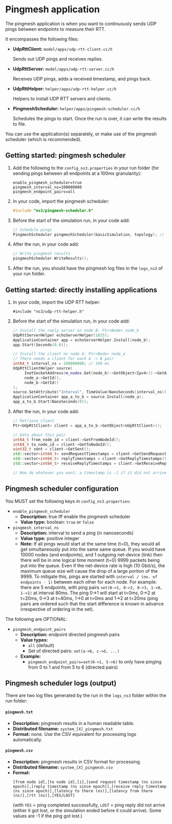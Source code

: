 # Pingmesh application

The pingmesh application is when you want to continuously sends UDP pings between
endpoints to measure their RTT. 

It encompasses the following files:

* **UdpRttClient:** `model/apps/udp-rtt-client.cc/h`

  Sends out UDP pings and receives replies.
  
* **UdpRttServer:** `model/apps/udp-rtt-server.cc/h`

  Receives UDP pings, adds a received timestamp, and pings back.
  
* **UdpRttHelper:** `helper/apps/udp-rtt-helper.cc/h`

  Helpers to install UDP RTT servers and clients.
  
* **PingmeshScheduler:** `helper/apps/pingmesh-scheduler.cc/h`

  Schedules the pings to start. Once the run is over, it can write the results to file.

You can use the application(s) separately, or make use of the pingmesh scheduler
(which is recommended).


## Getting started: pingmesh scheduler

1. Add the following to the `config_ns3.properties` in your run folder
   (for sending pings between all endpoints at a 100ms granularity):

   ```
   enable_pingmesh_scheduler=true
   pingmesh_interval_ns=100000000
   pingmesh_endpoint_pairs=all
   ```

2. In your code, import the pingmesh scheduler:

   ```c++
   #include "ns3/pingmesh-scheduler.h"
   ```

3. Before the start of the simulation run, in your code add:

    ```c++
    // Schedule pings
    PingmeshScheduler pingmeshScheduler(basicSimulation, topology); // Requires enable_pingmesh_scheduler=true
    ```
   
4. After the run, in your code add:

    ```c++
    // Write pingmesh results
    pingmeshScheduler.WriteResults();
    ```

5. After the run, you should have the pingmesh log files in the `logs_ns3`
   of your run folder.


## Getting started: directly installing applications

1. In your code, import the UDP RTT helper:

   ```
   #include "ns3/udp-rtt-helper.h"
   ```
   
2. Before the start of the simulation run, in your code add:

   ```c++
   // Install the reply server on node B: Ptr<Node> node_b
   UdpRttServerHelper echoServerHelper(1025);
   ApplicationContainer app = echoServerHelper.Install(node_b);
   app.Start(Seconds(0.0));
   
   // Install the client on node A: Ptr<Node> node_a
   // There needs a client for each A -> B pair
   int64_t interval_ns = 100000000; // 100 ms
   UdpRttClientHelper source(
        InetSocketAddress(m_nodes.Get(node_b)->GetObject<Ipv4>()->GetAddress(1, 0).GetLocal(), 1025),
        node_a->GetId(),
        node_b->GetId() 
   );
   source.SetAttribute("Interval", TimeValue(NanoSeconds(interval_ns)));
   ApplicationContainer app_a_to_b = source.Install(node_a);
   app_a_to_b.Start(NanoSeconds(0));
   ```

3. After the run, in your code add:

   ```c++
   // Retrieve client
   Ptr<UdpRttClient> client = app_a_to_b->GetObject<UdpRttClient>();

   // Data about this pair
   int64_t from_node_id = client->GetFromNodeId();
   int64_t to_node_id = client->GetToNodeId();
   uint32_t sent = client->GetSent();
   std::vector<int64_t> sendRequestTimestamps = client->GetSendRequestTimestamps();
   std::vector<int64_t> replyTimestamps = client->GetReplyTimestamps();
   std::vector<int64_t> receiveReplyTimestamps = client->GetReceiveReplyTimestamps();
   
   // Now do whatever you want; a timestamp is -1 if it did not arrive (yet)
   ```


## Pingmesh scheduler configuration

You MUST set the following keys in `config_ns3.properties`:

* `enable_pingmesh_scheduler`
  - **Description:** true iff enable the pingmesh scheduler
  - **Value type:** boolean: `true` or `false`
* `pingmesh_interval_ns`
  - **Description:** interval to send a ping (in nanoseconds)
  - **Value type:** positive integer
  - **Note:** 
    If all pings would start at the same time (t=0), they would all get simultaneously
    put into the same same queue. If you would have 10000 nodes (and endpoints), and 1 outgoing
    net-device (link) then there will be in one logical time moment (t=0) 9999 packets being put
    into the queue. Even if the net-device rate is high (10 Gbit/s), the maximum queue size
    will cause the drop of a large portion of the 9999. To mitigate this, pings are started
    with `interval / (no. of endpoints - 1)` between each other for each node. For example:
    there are 5 endpoints, with ping pairs `set(0->1, 0->2, 0->3, 1->0, 1->2)` at interval 80ms.
    The ping 0->1 will start at t=0ms, 0->2 at t=20ms, 0->3 at t=40ms, 1->0 at t=0ms and 1->2 at t=20ms
    (ping pairs are ordered such that the start difference is known in advance irrespective of
    ordering in the set).

The following are OPTIONAL:

* `pingmesh_endpoint_pairs`
  - **Description:** endpoint directed pingmesh pairs
  - **Value types:**
    - `all` (default)
    - Set of directed pairs: `set(a->b, c->d, ...)`
  - **Example:**
    - `pingmesh_endpoint_pairs=set(0->1, 5->6)` to only have pinging from 0 to 1 and 
      from 5 to 6 (directed pairs)


## Pingmesh scheduler logs (output)

There are two log files generated by the run in the `logs_ns3` folder within the run folder:

#### `pingmesh.txt`

- **Description:** pingmesh results in a human readable table.
- **Distributed filename:** `system_[X]_pingmesh.txt`
- **Format:** none. Use the CSV equivalent for processing logs automatically.

#### `pingmesh.csv`

- **Description:** pingmesh results in CSV format for processing.
- **Distributed filename:** `system_[X]_pingmesh.csv`
- **Format:** 
  ```
  [from node id],[to node id],[i],[send request timestamp (ns since epoch)],[reply timestamp (ns since epoch)],[receive reply timestamp (ns since epoch)],[latency to there (ns)],[latency from there (ns)],[rtt (ns)],[YES/LOST]
  ```
  (with `YES` = ping completed successfully, `LOST` = ping reply did not arrive (either it got 
  lost, or the simulation ended before it could arrive). Some values are -1 if the ping got lost.)
